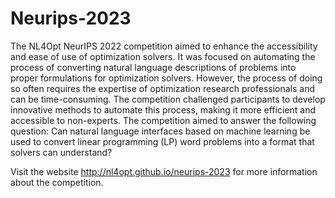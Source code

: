 # Neurips-2023

The NL4Opt NeurIPS 2022 competition aimed to enhance the accessibility and ease of use of optimization solvers. 
It was focused on automating the process of converting natural language descriptions of problems into proper formulations for optimization solvers. 
However, the process of doing so often requires the expertise of optimization research professionals and can be time-consuming. 
The competition challenged participants to develop innovative methods to automate this process, making it more efficient and accessible to non-experts. 
The competition aimed to answer the following question: Can natural language interfaces based on machine learning be used to convert linear programming (LP) word problems into a format that solvers can understand? 


Visit the website http://nl4opt.github.io/neurips-2023 for more information about the competition.
